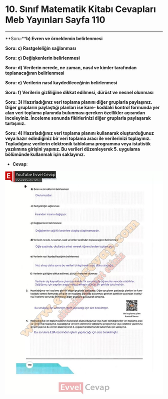 # 10. Sınıf Matematik Kitabı Cevapları Meb Yayınları Sayfa 110

---

**Soru:****b) Evren ve örneklemin belirlenmesi**

**Soru: c) Rastgeleliğin sağlanması**

**Soru: ç) Değişkenlerin belirlenmesi**

**Soru: d) Verilerin nerede, ne zaman, nasıl ve kimler tarafından toplanacağının belirlenmesi**

**Soru: e) Verilerin nasıl kaydedileceğinin belirlenmesi**

**Soru: f) Verilerin gizliliğine dikkat edilmesi, dürüst ve nesnel olunması**

**Soru: 3) Hazırladığınız veri toplama planını diğer gruplarla paylaşınız. Diğer grupların paylaştığı planları ise kare- koddaki kontrol formunda yer alan veri toplama planında bulunması gereken özellikler açısından inceleyiniz. İnceleme sonunda fikirlerinizi diğer gruplarla paylaşarak tartışınız.**

**Soru: 4) Hazırladığınız veri toplama planını kullanarak oluşturduğunuz veya hazır edindiğiniz bir veri toplama aracı ile verilerinizi toplayınız. Topladığınız verilerin elektronik tablolama programına veya istatistik yazılımına girişini yapınız. Bu verileri düzenleyerek 5. uygulama bölümünde kullanmak için saklayınız.**

-   **Cevap**:

![Image 1](./image_1.webp)